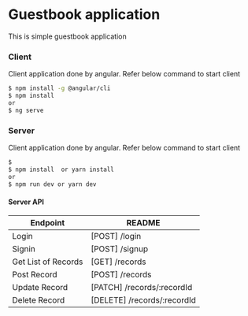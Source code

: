 # Guestbook application

This is simple guestbook application

### Client

Client application done by angular. Refer below command to start client

```sh
$ npm install -g @angular/cli
$ npm install
or
$ ng serve
```

### Server

Client application done by angular. Refer below command to start client

```sh
$
$ npm install  or yarn install
or
$ npm run dev or yarn dev
```

#### Server API

| Endpoint            | README                      |
| ------------------- | --------------------------- |
| Login               | [POST] /login               |
| Signin              | [POST] /signup              |
| Get List of Records | [GET] /records              |
| Post Record         | [POST] /records             |
| Update Record       | [PATCH] /records/:recordId  |
| Delete Record       | [DELETE] /records/:recordId |
